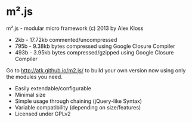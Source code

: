 m².js
=====

m².js - modular micro framework (c) 2013 by Alex Kloss

* 2kb - 17.72kb commented/uncompressed
* 795b - 9.38kb bytes compressed using Google Closure Compiler
* 493b - 3.95kb bytes compressed/gzipped using Google Closure Compiler

Go to http://atk.github.io/m2.js/ to build your own version now using only the modules you need.

* Easily extendable/configurable
* Minimal size
* Simple usage through chaining (jQuery-like Syntax)
* Variable compatibility (depending on size/features)
* Licensed under GPLv2
